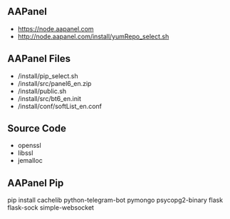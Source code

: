 ## AAPanel
- https://node.aapanel.com
- http://node.aapanel.com/install/yumRepo_select.sh

## AAPanel Files
- /install/pip_select.sh
- /install/src/panel6_en.zip
- /install/public.sh
- /install/src/bt6_en.init
- /install/conf/softList_en.conf

## Source Code
- openssl
- libssl
- jemalloc


## AAPanel Pip
pip install cachelib python-telegram-bot pymongo psycopg2-binary flask flask-sock simple-websocket
